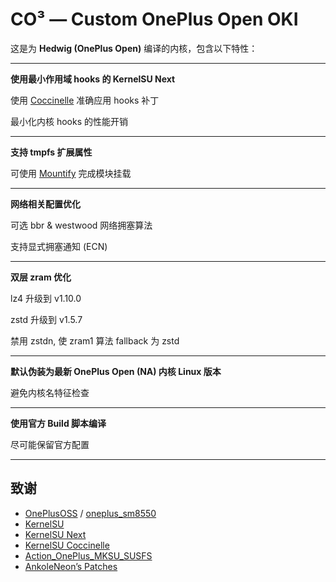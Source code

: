 # CO³ — Custom OnePlus Open OKI

这是为 **Hedwig (OnePlus Open)** 编译的内核，包含以下特性：

---
**使用最小作用域 hooks 的 KernelSU Next**

使用 [Coccinelle](https://github.com/coccinelle/coccinelle) 准确应用 hooks 补丁

最小化内核 hooks 的性能开销

---
**支持 tmpfs 扩展属性**

可使用 [Mountify](https://github.com/backslashxx/mountify) 完成模块挂载

---
**网络相关配置优化**
 
可选 bbr & westwood 网络拥塞算法

支持显式拥塞通知 (ECN)

---
**双层 zram 优化**

lz4 升级到 v1.10.0

zstd 升级到 v1.5.7

禁用 zstdn, 使 zram1 算法 fallback 为 zstd

---
**默认伪装为最新 OnePlus Open (NA) 内核 Linux 版本**

避免内核名特征检查

---
**使用官方 Build 脚本编译**

尽可能保留官方配置

---
## 致谢

- [OnePlusOSS](https://github.com/OnePlusOSS/kernel_manifest) / [oneplus_sm8550](https://github.com/OnePlusOSS/android_kernel_common_oneplus_sm8550)
- [KernelSU](https://github.com/tiann/KernelSU)
- [KernelSU Next](https://github.com/KernelSU-Next/KernelSU-Next)
- [KernelSU Coccinelle](https://github.com/devnoname120/kernelsu-coccinelle)
- [Action_OnePlus_MKSU_SUSFS](https://github.com/ShirkNeko/Action_OnePlus_MKSU_SUSFS)
- [AnkoleNeon’s Patches](https://github.com/AnkoleNeon/GKI_KernelSU_SUSFS)
